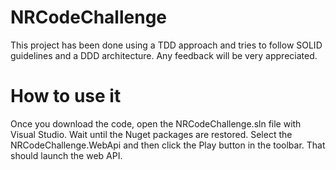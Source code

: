 # NRCodeChallenge

This project has been done using a TDD approach and tries to follow SOLID guidelines and a DDD architecture. Any feedback will be very appreciated.

# How to use it
Once you download the code, open the NRCodeChallenge.sln file with Visual Studio.
Wait until the Nuget packages are restored.
Select the NRCodeChallenge.WebApi and then click the Play button in the toolbar. That should launch the web API.
